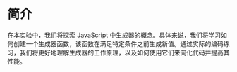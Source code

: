 # 简介

在本实验中，我们将探索 JavaScript 中生成器的概念。具体来说，我们将学习如何创建一个生成器函数，该函数在满足特定条件之前生成新值。通过实际的编码练习，我们将更好地理解生成器的工作原理，以及如何使用它们来简化代码并提高其性能。
